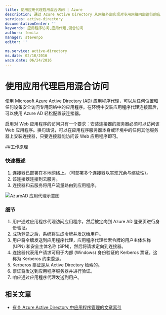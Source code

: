 ```yaml
---
title: 使用应用代理启用混合访问 | Azure
description: 通过 Azure Active Directory 从网络外部实现对专用网络内部运行的应用的访问。
services: active-directory
documentationCenter: ''
keywords: 应用程序访问,应用代理,混合访问
authors: femila
manager: stevenpo
editor: ''

ms.service: active-directory
ms.date: 02/10/2016
wacn.date: 06/24/2016
---
```


# 使用应用代理启用混合访问
使用 Microsoft Azure Active Directory (AD) 应用程序代理，可以从任何位置和任何设备安全访问专用网络中的应用程序。在环境中安装应用程序代理连接器后，可以使用 Azure AD 轻松配置该连接器。

启用对 Web 应用程序的访问只有一个要求：安装连接器的服务器必须可以访问该 Web 应用程序。换句话说，可以在应用程序服务器本身或环境中的任何其他服务器上安装连接器，只要连接器能访问该 Web 应用程序即可。

##工作原理
### 快速概述
1. 连接器已部署在本地网络上。（可部署多个连接器以实现冗余与缩放性）。
2. 该连接器连接到云服务。
3. 连接器和云服务将用户流量路由到应用程序。

 ![AzureAD 应用代理示意图](./media/active-directory-appssoaccess-whatis/azureappproxxy.png)

### 细节
1. 用户通过应用程序代理访问应用程序，然后被定向到 Azure AD 登录页进行身份验证。
2. 成功登录之后，系统将生成令牌并发送给用户。
3. 用户将令牌发送到应用程序代理，应用程序代理检索令牌的用户主体名称 (UPN) 和安全主体名称 (SPN)，然后将请求定向到连接器。
4. 连接器代表用户请求可用于内部 (Windows) 身份验证的 Kerberos 票证。这称为 Kerberos 约束委派。
5. Kerberos 票证是从 Active Directory 检索的。
6. 票证将发送到应用程序服务器并进行验证。
7. 响应通过应用程序代理发送到用户。

## 相关文章
- [有关 Azure Active Directory 中应用程序管理的文章索引](./active-directory-apps-index.md)

<!---HONumber=Mooncake_0411_2016-->